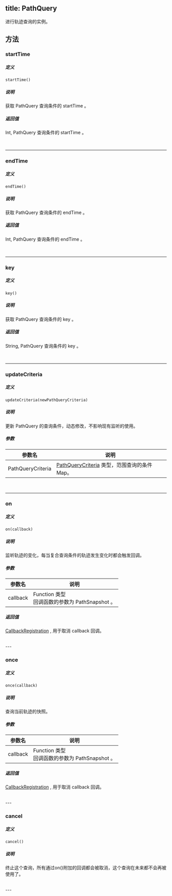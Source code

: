 title: PathQuery
---

进行轨迹查询的实例。

## 方法

### startTime

##### 定义

`startTime()`

##### 说明

获取 PathQuery 查询条件的 startTime 。

##### 返回值

Int, PathQuery 查询条件的 startTime 。

</br>

---

### endTime

##### 定义

`endTime()`

##### 说明

获取 PathQuery 查询条件的 endTime 。

##### 返回值

Int, PathQuery 查询条件的 endTime 。

</br>

---

### key

##### 定义

`key()`

##### 说明

获取 PathQuery 查询条件的 key 。

##### 返回值

String, PathQuery 查询条件的 key 。

</br>

---

### updateCriteria

##### 定义

`updateCriteria(newPathQueryCriteria)`

##### 说明

更新 PathQuery 的查询条件，动态修改，不影响现有监听的使用。

##### 参数

| 参数名 | 说明 |
|---|---|
| PathQueryCriteria | [PathQueryCriteria](Location.html#PathQueryCriteria) 类型，范围查询的条件 Map。 |

</br>

---

### on

##### 定义

`on(callback)`

##### 说明

监听轨迹的变化，每当复合查询条件的轨迹发生变化时都会触发回调。

##### 参数

| 参数名            | 说明                                       |
| -------------- | ---------------------------------------- |
| callback      | Function 类型<br> 回调函数的参数为 PathSnapshot 。 |

##### 返回值

[CallbackRegistration](CallbackRegistration.html) , 用于取消 callback 回调。

<br>
---

### once

##### 定义

`once(callback)`

##### 说明

查询当前轨迹的快照。

##### 参数

| 参数名            | 说明                                       |
| -------------- | ---------------------------------------- |
| callback      | Function 类型<br> 回调函数的参数为 PathSnapshot 。 |

##### 返回值

[CallbackRegistration](CallbackRegistration.html) , 用于取消 callback 回调。

<br>
---

### cancel

##### 定义

`cancel()`

##### 说明

终止这个查询，所有通过on()附加的回调都会被取消，这个查询在未来都不会再被使用了。

<br>
---
